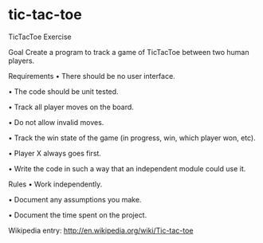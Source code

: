 # tic-tac-toe
TicTacToe Exercise
 

Goal
Create a program to track a game of TicTacToe between two human players. 

 

Requirements
•             There should be no user interface.

•             The code should be unit tested.

•             Track all player moves on the board.

•             Do not allow invalid moves.

•             Track the win state of the game (in progress, win, which player won, etc).

•             Player X always goes first.

•             Write the code in such a way that an independent module could use it.

 

Rules
•             Work independently.

•             Document any assumptions you make.

•             Document the time spent on the project.

 

Wikipedia entry: http://en.wikipedia.org/wiki/Tic-tac-toe
